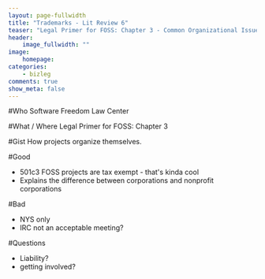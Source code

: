 ```yaml
---
layout: page-fullwidth
title: "Trademarks - Lit Review 6"
teaser: "Legal Primer for FOSS: Chapter 3 - Common Organizational Issues"
header:
    image_fullwidth: ""
image:
    homepage: 
categories:
    - bizleg
comments: true
show_meta: false
---
```


#Who
Software Freedom Law Center

#What / Where
Legal Primer for FOSS: Chapter 3

#Gist
How projects organize themselves. 

#Good
- 501c3 FOSS projects are tax exempt - that's kinda cool
- Explains the difference between corporations and nonprofit corporations

#Bad
- NYS only
- IRC not an acceptable meeting?

#Questions
- Liability? 
- getting involved?